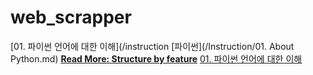 # web_scrapper

[01. 파이썬 언어에 대한 이해](/instruction
[파이썬](/Instruction/01. About Python.md)
[**Read More: Structure by feature**](/sections/projectstructre/wraputilities.md)
[01. 파이썬 언어에 대한 이해](https://www.google.com/)
